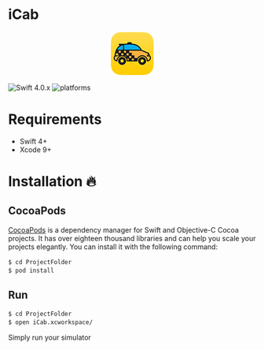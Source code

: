 # iCab
<p align="center">
  <img src="https://raw.githubusercontent.com/jaksatomovic/iCab/master/img.png" alt="iCab"/>
</p>

![Swift 4.0.x](https://img.shields.io/badge/Swift-4.0-orange.svg)
![platforms](https://img.shields.io/badge/platforms-iOS%20%7C%20macOS%20%7C%20tvOS%20%7C%20watchOS%20%7C%20Linux-333333.svg)



# Requirements
 - Swift 4+
 - Xcode 9+

# Installation 🔥

## CocoaPods

[CocoaPods](http://cocoapods.org) is a dependency manager for Swift and Objective-C Cocoa projects. It has over eighteen thousand libraries and can help you scale your projects elegantly. You can install it with the following command:

```bash
$ cd ProjectFolder
$ pod install
```

## Run

```bash
$ cd ProjectFolder
$ open iCab.xcworkspace/
```
Simply run your simulator
